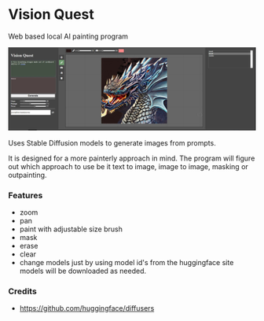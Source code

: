 # Vision Quest
Web based local AI painting program

![screenshot](/docs/images/screenshot.jpg "Vision Quest Screenshot")

Uses Stable Diffusion models to generate images from prompts.

It is designed for a more painterly approach in mind.
The program will figure out which approach to use be it text to image, image to image, masking or outpainting.

### Features
- zoom
- pan
- paint with adjustable size brush
- mask
- erase
- clear
- change models just by using model id's from the huggingface site
	models will be downloaded as needed.

### Credits
- https://github.com/huggingface/diffusers
